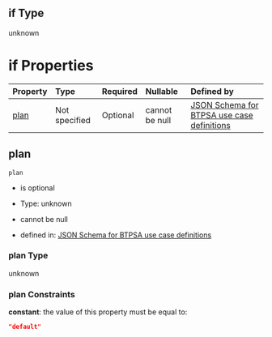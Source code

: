 ## if Type

unknown

# if Properties

| Property      | Type          | Required | Nullable       | Defined by                                                                                                                                                                                                                                  |
| :------------ | :------------ | :------- | :------------- | :------------------------------------------------------------------------------------------------------------------------------------------------------------------------------------------------------------------------------------------ |
| [plan](#plan) | Not specified | Optional | cannot be null | [JSON Schema for BTPSA use case definitions](btpsa-usecase-properties-services-items-allof-2-then-allof-27-then-allof-1-if-properties-plan.md "undefined#/properties/services/items/allOf/2/then/allOf/27/then/allOf/1/if/properties/plan") |

## plan



`plan`

*   is optional

*   Type: unknown

*   cannot be null

*   defined in: [JSON Schema for BTPSA use case definitions](btpsa-usecase-properties-services-items-allof-2-then-allof-27-then-allof-1-if-properties-plan.md "undefined#/properties/services/items/allOf/2/then/allOf/27/then/allOf/1/if/properties/plan")

### plan Type

unknown

### plan Constraints

**constant**: the value of this property must be equal to:

```json
"default"
```

